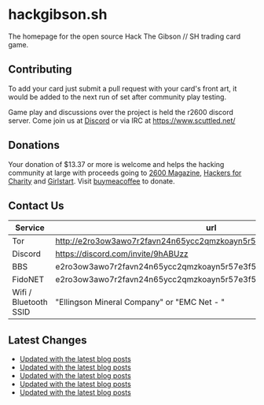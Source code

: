 # hackgibson.sh
The homepage for the open source Hack The Gibson // SH trading card game.


## Contributing

To add your card just submit a pull request with your card's front art, it would be added to the next run of set after community play testing.

Game play and discussions over the project is held the r2600 discord server. Come join us at [Discord](https://discord.com/invite/9hABUzz) or via IRC at https://www.scuttled.net/


## Donations

Your donation of $13.37 or more is welcome and helps the hacking community at large with proceeds going to [2600 Magazine](https://2600.com/), [Hackers for Charity](https://hackersforcharity.org) and [Girlstart](https://girlstart.org).  Visit [buymeacoffee](https://www.buymeacoffee.com/hackgibson.sh) to donate.


## Contact Us

Service | url
-|-
Tor | http://e2ro3ow3awo7r2favn24n65ycc2qmzkoayn5r57e3f56nvjwdcgg32ad.onion
Discord | https://discord.com/invite/9hABUzz
BBS | e2ro3ow3awo7r2favn24n65ycc2qmzkoayn5r57e3f56nvjwdcgg32ad.onion:23
FidoNET | e2ro3ow3awo7r2favn24n65ycc2qmzkoayn5r57e3f56nvjwdcgg32ad.onion:24554
Wifi / Bluetooth SSID | "Ellingson Mineral Company" or "EMC Net - <fidonet address>"

## Latest Changes
<!-- BLOG-POST-LIST:START -->
- [Updated with the latest blog posts](https://github.com/DFW2600/hackgibson.sh/commit/0ad8e4fed3836c91ae023e2e69beb962d7f30fa9)
- [Updated with the latest blog posts](https://github.com/DFW2600/hackgibson.sh/commit/4d0c333cbf7cf26f458563ca0e0fb644261f8203)
- [Updated with the latest blog posts](https://github.com/DFW2600/hackgibson.sh/commit/741181d6b0e873549bada33e566cb007e62dd481)
- [Updated with the latest blog posts](https://github.com/DFW2600/hackgibson.sh/commit/5650128739c2c3025b1892c4cb9e31b3a7c2d0eb)
- [Updated with the latest blog posts](https://github.com/DFW2600/hackgibson.sh/commit/eb1ec319bf222921e152552c7075d2a65e68f00a)
<!-- BLOG-POST-LIST:END -->
